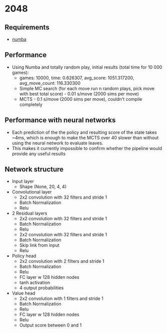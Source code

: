# 2048

## Requirements
* [numba](http://numba.pydata.org/)

## Performance
* Using Numba and totally random play, initial results (total time for 10 000 games):
  * games: 10000, time: 0.626307, avg_score: 1051.317200, avg_move_count: 116.330300
  * Simple MC search (for each move run n random plays, pick move with best total score) - 0.01 s/move (2000 sims per move)
  * MCTS - 0.1 s/move (2000 sims per move), couldn't compile completely

## Performance with neural networks
* Each prediction of the the policy and resulting score of the state takes ~4ms, which is enough to make the MCTS
 over 40 slower than without using the neural network to evaluate leaves.
* This makes it currently impossible to confirm whether the pipeline would provide any useful results

## Network structure
* Input layer
    * Shape (None, 20, 4, 4)
* Convolutional layer
    *  2x2 convolution with 32 filters and stride 1
    *  Batch Normalization
    *  Relu
* 2 Residual layers
    * 2x2 convolution with 32 filters and stride 1
    * Batch Normalization
    * Relu
    * 2x2 convolution with 32 filters and stride 1
    * Batch Normalization
    * Skip link from input
    * Relu
* Policy head
    *  2x2 convolution with 2 filters and stride 1
    *  Batch Normalization
    *  Relu
    *  FC layer w 128 hidden nodes
    *  tanh activation
    *  4 output probabilities
* Value head
    *  2x2 convolution with 1 filters and stride 1
    *  Batch Normalization
    *  Relu
    *  FC layer w 128 hidden nodes
    *  Relu
    *  Output score between 0 and 1
